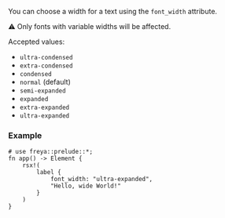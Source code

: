 You can choose a width for a text using the `font_width` attribute.

⚠️ Only fonts with variable widths will be affected.

Accepted values:

- `ultra-condensed`
- `extra-condensed`
- `condensed`
- `normal` (default)
- `semi-expanded`
- `expanded`
- `extra-expanded`
- `ultra-expanded`

### Example

```rust, no_run
# use freya::prelude::*;
fn app() -> Element {
    rsx!(
        label {
            font_width: "ultra-expanded",
            "Hello, wide World!"
        }
    )
}
```
